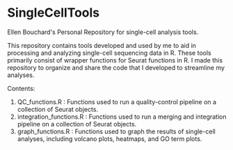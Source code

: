 # SingleCellTools
Ellen Bouchard's Personal Repository for single-cell analysis tools. 

This repository contains tools developed and used by me to aid in processing and analyzing single-cell sequencing data in R.
These tools primarily consist of wrapper functions for Seurat functions in R.
I made this repository to organize and share the code that I developed to streamline my analyses. 

Contents:
1. QC_functions.R : Functions used to run a quality-control pipeline on a collection of Seurat objects.
2. integration_functions.R : Functions used to run a merging and integration pipeline on a collection of Seurat objects.
3. graph_functions.R : Functions used to graph the results of single-cell analyses, including volcano plots, heatmaps, and GO term plots. 

